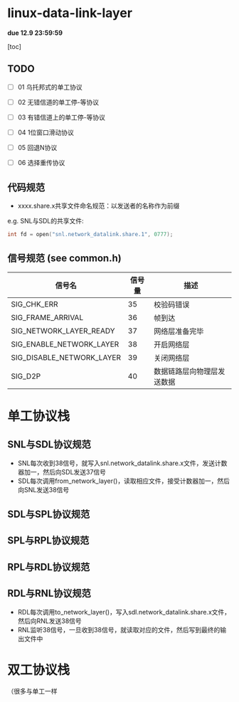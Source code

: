 # linux-data-link-layer

**due 12.9 23:59:59**

[toc]


## TODO
- [ ] 01 乌托邦式的单工协议
- [ ] 02 无错信道的单工停-等协议
- [ ] 03 有错信道上的单工停-等协议
- [ ] 04 1位窗口滑动协议
- [ ] 05 回退N协议
- [ ] 06 选择重传协议


## 代码规范
- xxxx.share.x共享文件命名规范：以发送者的名称作为前缀 

e.g. SNL与SDL的共享文件:
```C
int fd = open("snl.network_datalink.share.1", 0777);
```

## 信号规范 (see common.h)
| 信号名 | 信号量 | 描述 |
| ------ | ------ | ------ | 
| SIG_CHK_ERR | 35 | 校验码错误 |
| SIG_FRAME_ARRIVAL | 36 | 帧到达 |
| SIG_NETWORK_LAYER_READY | 37 | 网络层准备完毕 |
| SIG_ENABLE_NETWORK_LAYER | 38 | 开启网络层 |
| SIG_DISABLE_NETWORK_LAYER | 39 | 关闭网络层 |
| SIG_D2P | 40 | 数据链路层向物理层发送数据 |


# 单工协议栈

## SNL与SDL协议规范
- SNL每次收到38信号，就写入snl.network_datalink.share.x文件，发送计数器加一，然后向SDL发送37信号
- SDL每次调用from_network_layer()，读取相应文件，接受计数器加一，然后向SNL发送38信号


## SDL与SPL协议规范


## SPL与RPL协议规范


## RPL与RDL协议规范


## RDL与RNL协议规范
- RDL每次调用to_network_layer()，写入sdl.network_datalink.share.x文件，然后向RNL发送38信号
- RNL监听38信号，一旦收到38信号，就读取对应的文件，然后写到最终的输出文件中



# 双工协议栈

（很多与单工一样
